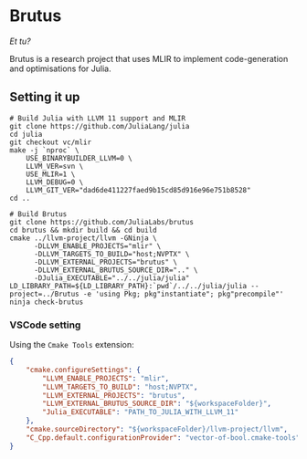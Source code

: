 Brutus
======
*Et tu?*

Brutus is a research project that uses MLIR to implement code-generation and
optimisations for Julia. 


## Setting it up

```
# Build Julia with LLVM 11 support and MLIR
git clone https://github.com/JuliaLang/julia
cd julia
git checkout vc/mlir 
make -j `nproc` \
    USE_BINARYBUILDER_LLVM=0 \
    LLVM_VER=svn \
    USE_MLIR=1 \
    LLVM_DEBUG=0 \
    LLVM_GIT_VER="dad6de411227faed9b15cd85d916e96e751b8528" 
cd ..

# Build Brutus
git clone https://github.com/JuliaLabs/brutus
cd brutus && mkdir build && cd build
cmake ../llvm-project/llvm -GNinja \
      -DLLVM_ENABLE_PROJECTS="mlir" \
      -DLLVM_TARGETS_TO_BUILD="host;NVPTX" \
      -DLLVM_EXTERNAL_PROJECTS="brutus" \
      -DLLVM_EXTERNAL_BRUTUS_SOURCE_DIR=".." \
      -DJulia_EXECUTABLE="../../julia/julia"
LD_LIBRARY_PATH=${LD_LIBRARY_PATH}:`pwd`/../../julia/julia --project=../Brutus -e 'using Pkg; pkg"instantiate"; pkg"precompile"'
ninja check-brutus
```


### VSCode setting
Using the `Cmake Tools` extension:
```json
{
    "cmake.configureSettings": {
        "LLVM_ENABLE_PROJECTS": "mlir",
        "LLVM_TARGETS_TO_BUILD": "host;NVPTX",
        "LLVM_EXTERNAL_PROJECTS": "brutus",
        "LLVM_EXTERNAL_BRUTUS_SOURCE_DIR": "${workspaceFolder}",
        "Julia_EXECUTABLE": "PATH_TO_JULIA_WITH_LLVM_11"
    },
    "cmake.sourceDirectory": "${workspaceFolder}/llvm-project/llvm",
    "C_Cpp.default.configurationProvider": "vector-of-bool.cmake-tools"
}
```
